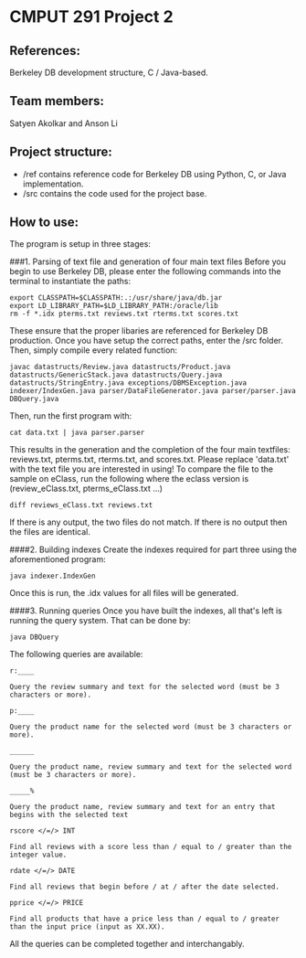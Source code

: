 # CMPUT 291 Project 2

## References:
Berkeley DB development structure, C / Java-based.

## Team members:
Satyen Akolkar and Anson Li

## Project structure:
* /ref contains reference code for Berkeley DB using Python, C, or Java implementation.
* /src contains the code used for the project base.

## How to use:
The program is setup in three stages:

###1. Parsing of text file and generation of four main text files
Before you begin to use Berkeley DB, please enter the following commands into the terminal to instantiate the paths:

	export CLASSPATH=$CLASSPATH:.:/usr/share/java/db.jar
	export LD_LIBRARY_PATH=$LD_LIBRARY_PATH:/oracle/lib
	rm -f *.idx pterms.txt reviews.txt rterms.txt scores.txt

These ensure that the proper libaries are referenced for Berkeley DB production.
Once you have setup the correct paths, enter the /src folder. Then, simply compile every related function:

	javac datastructs/Review.java datastructs/Product.java datastructs/GenericStack.java datastructs/Query.java datastructs/StringEntry.java exceptions/DBMSException.java indexer/IndexGen.java parser/DataFileGenerator.java parser/parser.java DBQuery.java 

Then, run the first program with:

	cat data.txt | java parser.parser

This results in the generation and the completion of the four main textfiles: reviews.txt, pterms.txt, rterms.txt, and scores.txt. Please replace 'data.txt' with the text file you are interested in using! 
To compare the file to the sample on eClass, run the following where the eclass version is (review_eClass.txt, pterms_eClass.txt ...)

	diff reviews_eClass.txt reviews.txt
	
If there is any output, the two files do not match. If there is no output then the files are identical.

####2. Building indexes
Create the indexes required for part three using the aforementioned program:

	java indexer.IndexGen

Once this is run, the .idx values for all files will be generated.

####3. Running queries
Once you have built the indexes, all that's left is running the query system. That can be done by:

	java DBQuery

The following queries are available:
	
	r:____ 

	Query the review summary and text for the selected word (must be 3 characters or more).

	p:____

	Query the product name for the selected word (must be 3 characters or more).

	______

	Query the product name, review summary and text for the selected word (must be 3 characters or more).

	_____%

	Query the product name, review summary and text for an entry that begins with the selected text

	rscore </=/> INT

	Find all reviews with a score less than / equal to / greater than the integer value.

	rdate </=/> DATE

	Find all reviews that begin before / at / after the date selected.

	pprice </=/> PRICE

	Find all products that have a price less than / equal to / greater than the input price (input as XX.XX).

All the queries can be completed together and interchangably.
